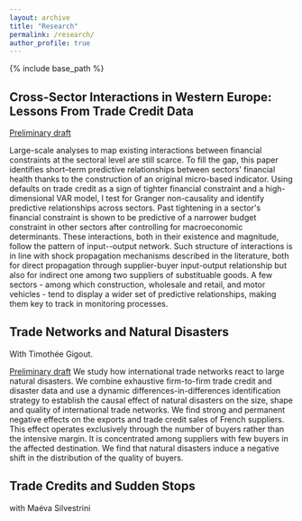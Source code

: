 ```yaml
---
layout: archive
title: "Research"
permalink: /research/
author_profile: true
---
```


{% include base_path %}

## Cross-Sector Interactions in Western Europe: Lessons From Trade Credit Data ##

[Preliminary draft](https://melinalondon.github.io/files/V6_082021_GCnetwork.pdf)

Large-scale analyses to map existing interactions between financial constraints at the sectoral level are still scarce. To fill the gap, this paper identifies short–term predictive relationships between sectors' financial health thanks to the construction of an original micro-based indicator. Using defaults on trade credit as a sign of tighter financial constraint and a high-dimensional VAR model, I test for Granger non-causality and identify predictive relationships across sectors. Past tightening in a sector's financial constraint is shown to be predictive of a narrower budget constraint in other sectors after controlling for macroeconomic determinants. These interactions, both in their existence and magnitude, follow the pattern of input--output network. Such structure of interactions is in line with shock propagation mechanisms described in the literature, both for direct propagation through supplier-buyer input-output relationship but also for indirect one among two suppliers of substituable goods. A few sectors - among which construction, wholesale and retail, and motor vehicles - tend to display a wider set of predictive relationships, making them key to track in monitoring processes.

## Trade Networks and Natural Disasters ##

With Timothée Gigout.

[Preliminary draft](https://melinalondon.github.io/files/Gigout_London_110821.pdf)
We study how international trade networks react to large natural disasters. We combine exhaustive firm-to-firm trade credit and disaster data and use a dynamic differences-in-differences identification strategy to establish the causal effect of natural disasters on the size, shape and quality of international trade networks. We find strong and permanent negative effects on the exports and trade credit sales of French suppliers. This effect operates exclusively through the number of buyers rather than the intensive margin. It is concentrated among suppliers with few buyers in the affected destination. We find that natural disasters induce a negative shift in the distribution of the quality of buyers. 

## Trade Credits and Sudden Stops ##

with Maéva Silvestrini
